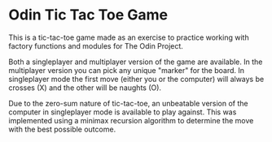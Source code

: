 # Odin Tic Tac Toe Game

This is a tic-tac-toe game made as an exercise to practice working with factory functions and modules for The Odin Project.

Both a singleplayer and multiplayer version of the game are available. In the multiplayer version you can pick any unique "marker" for the board. In singleplayer mode the first move (either you or the computer) will always be crosses (X) and the other will be naughts (O).

Due to the zero-sum nature of tic-tac-toe, an unbeatable version of the computer in singleplayer mode is available to play against. This was implemented using a minimax recursion algorithm to determine the move with the best possible outcome.
